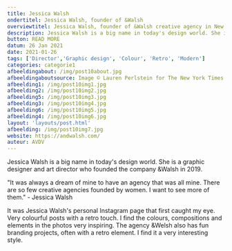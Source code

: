 ```yaml
---
title: Jessica Walsh
ondertitel: Jessica Walsh, founder of &Walsh
overviewtitel: Jessica Walsh, founder of &Walsh creative agency in New York
description: Jessica Walsh is a big name in today's design world. She is a graphic designer and art director based in New York who founded the company &Walsh in 2019.
button: READ MORE
datum: 26 Jan 2021
date: 2021-01-26
tags: ['Director','Graphic design', 'Colour', 'Retro', 'Modern']
categories: categorie1
afbeeldingabout: /img/post10about.jpg
afbeeldingaboutsource: Image © Lauren Perlstein for The New York Times
afbeelding1: /img/post10img1.jpg
afbeelding2: /img/post10img2.jpg
afbeelding5: /img/post10img3.jpg
afbeelding3: /img/post10img4.jpg
afbeelding6: /img/post10img5.jpg
afbeelding4: /img/post10img6.jpg
layout: 'layouts/post.html'
afbeelding: /img/post10img7.jpg
website: https://andwalsh.com/
auteur: AVDV
---
```


Jessica Walsh is a big name in today's design world. She is a graphic designer and art director who founded the company &Walsh in 2019.

"It was always a dream of mine to have an agency that was all mine. There are so few creative agencies founded by women. I want to see more of them." - Jessica Walsh

It was Jessica Walsh's personal Instagram page that first caught my eye. Very colourful posts with a retro touch. I find the colours, compositions and elements in the photos very inspiring. The agency &Welsh also has fun branding projects, often with a retro element. I find it a very interesting style.
